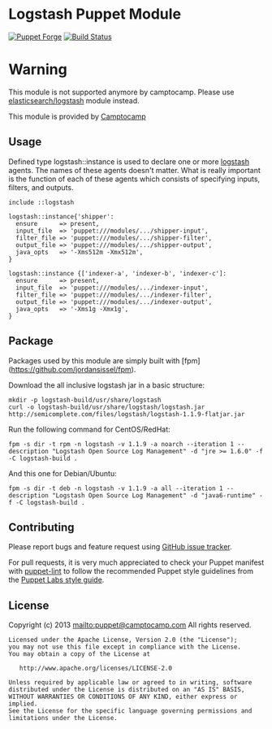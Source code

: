 # Logstash Puppet Module

[![Puppet Forge](http://img.shields.io/puppetforge/v/camptocamp/logstash.svg)](https://forge.puppetlabs.com/camptocamp/logstash)
[![Build Status](https://travis-ci.org/camptocamp/puppet-logstash.png?branch=master)](https://travis-ci.org/camptocamp/puppet-logstash)

# Warning

This module is not supported anymore by camptocamp.
Please use [elasticsearch/logstash](https://forge.puppetlabs.com/elasticsearch/logstash) module instead.

This module is provided by [Camptocamp](http://www.camptocamp.com/)

## Usage

Defined type logstash::instance is used to declare one or more [logstash](http://logstash.net/) agents. The names of 
these agents doesn't matter. What is really important is the function of each of these agents 
which consists of specifying inputs, filters, and outputs.

    include ::logstash

    logstash::instance{'shipper':
      ensure      => present,
      input_file  => 'puppet:///modules/.../shipper-input',
      filter_file => 'puppet:///modules/.../shipper-filter',
      output_file => 'puppet:///modules/.../shipper-output',
      java_opts   => '-Xms512m -Xmx512m',
    }

    logstash::instance {['indexer-a', 'indexer-b', 'indexer-c']:
      ensure      => present,
      input_file  => 'puppet:///modules/.../indexer-input',
      filter_file => 'puppet:///modules/.../indexer-filter',
      output_file => 'puppet:///modules/.../indexer-output',
      java_opts   => '-Xms1g -Xmx1g',
    }

## Package

Packages used by this module are simply built with [fpm] (https://github.com/jordansissel/fpm).

Download the all inclusive logstash jar in a basic structure:

    mkdir -p logstash-build/usr/share/logstash
    curl -o logstash-build/usr/share/logstash/logstash.jar http://semicomplete.com/files/logstash/logstash-1.1.9-flatjar.jar

Run the following command for CentOS/RedHat:

    fpm -s dir -t rpm -n logstash -v 1.1.9 -a noarch --iteration 1 --description "Logstash Open Source Log Management" -d "jre >= 1.6.0" -f -C logstash-build .

And this one for Debian/Ubuntu:

    fpm -s dir -t deb -n logstash -v 1.1.9 -a all --iteration 1 --description "Logstash Open Source Log Management" -d "java6-runtime" -f -C logstash-build .
 
## Contributing

Please report bugs and feature request using [GitHub issue
tracker](https://github.com/camptocamp/puppet-logstash/issues).

For pull requests, it is very much appreciated to check your Puppet manifest
with [puppet-lint](http://puppet-lint.com/) to follow the recommended Puppet style guidelines from the
[Puppet Labs style guide](http://docs.puppetlabs.com/guides/style_guide.html).
 
## License

Copyright (c) 2013 <mailto:puppet@camptocamp.com> All rights reserved.

    Licensed under the Apache License, Version 2.0 (the "License");
    you may not use this file except in compliance with the License.
    You may obtain a copy of the License at

       http://www.apache.org/licenses/LICENSE-2.0

    Unless required by applicable law or agreed to in writing, software
    distributed under the License is distributed on an "AS IS" BASIS,
    WITHOUT WARRANTIES OR CONDITIONS OF ANY KIND, either express or implied.
    See the License for the specific language governing permissions and
    limitations under the License.
